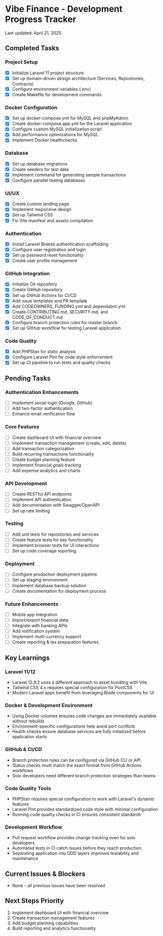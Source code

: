# Vibe Finance - Development Progress Tracker

Last updated: April 21, 2025

## Completed Tasks

### Project Setup
- [x] Initialize Laravel 11 project structure
- [x] Set up domain-driven design architecture (Services, Repositories, Contracts)
- [x] Configure environment variables (.env)
- [x] Create Makefile for development commands

### Docker Configuration
- [x] Set up docker-compose.yml for MySQL and phpMyAdmin
- [x] Create docker-compose.app.yml for the Laravel application
- [x] Configure custom MySQL initialization script
- [x] Add performance optimizations for MySQL
- [x] Implement Docker healthchecks

### Database
- [x] Set up database migrations
- [x] Create seeders for test data
- [x] Implement command for generating sample transactions
- [x] Configure parallel testing databases

### UI/UX
- [x] Create custom landing page
- [x] Implement responsive design
- [x] Set up Tailwind CSS
- [x] Fix Vite manifest and assets compilation

### Authentication
- [x] Install Laravel Breeze authentication scaffolding
- [x] Configure user registration and login
- [x] Set up password reset functionality
- [x] Create user profile management

### GitHub Integration
- [x] Initialize Git repository
- [x] Create GitHub repository
- [x] Set up GitHub Actions for CI/CD
- [x] Add issue templates and PR template
- [x] Add CODEOWNERS, FUNDING.yml and dependabot.yml
- [x] Create CONTRIBUTING.md, SECURITY.md, and CODE_OF_CONDUCT.md
- [x] Configure branch protection rules for master branch
- [x] Set up GitHub workflow for testing Laravel application

### Code Quality
- [x] Add PHPStan for static analysis
- [x] Configure Laravel Pint for code style enforcement
- [x] Set up CI pipeline to run tests and quality checks

## Pending Tasks

### Authentication Enhancements
- [ ] Implement social login (Google, GitHub)
- [ ] Add two-factor authentication
- [ ] Enhance email verification flow

### Core Features
- [ ] Create dashboard UI with financial overview
- [ ] Implement transaction management (create, edit, delete)
- [ ] Add transaction categorization
- [ ] Build recurring transactions functionality
- [ ] Create budget planning feature
- [ ] Implement financial goals tracking
- [ ] Add expense analytics and charts

### API Development
- [ ] Create RESTful API endpoints
- [ ] Implement API authentication
- [ ] Add documentation with Swagger/OpenAPI
- [ ] Set up rate limiting

### Testing
- [ ] Add unit tests for repositories and services
- [ ] Create feature tests for key functionality
- [ ] Implement browser tests for UI interactions
- [ ] Set up code coverage reporting

### Deployment
- [ ] Configure production deployment pipeline
- [ ] Set up staging environment
- [ ] Implement database backup solution
- [ ] Create documentation for deployment process

### Future Enhancements
- [ ] Mobile app integration
- [ ] Import/export financial data
- [ ] Integrate with banking APIs
- [ ] Add notification system
- [ ] Implement multi-currency support
- [ ] Create reporting & tax preparation features

## Key Learnings

### Laravel 11/12
- Laravel 12.9.2 uses a different approach to asset bundling with Vite
- Tailwind CSS 4.x requires special configuration for PostCSS
- Modern Laravel apps benefit from leveraging Blade components for UI

### Docker & Development Environment
- Using Docker volumes ensures code changes are immediately available without rebuilds
- Environment-specific configurations help avoid port conflicts
- Health checks ensure database services are fully initialized before application starts

### GitHub & CI/CD
- Branch protection rules can be configured via GitHub CLI or API
- Status checks must match the exact format from GitHub Actions workflows
- Solo developers need different branch protection strategies than teams

### Code Quality Tools
- PHPStan requires special configuration to work with Laravel's dynamic features
- Laravel Pint provides standardized code style with minimal configuration
- Running code quality checks in CI ensures consistent standards

### Development Workflow
- Pull request workflow provides change tracking even for solo developers
- Automated tests in CI catch issues before they reach production
- Separating application into DDD layers improves testability and maintenance

## Current Issues & Blockers
- None - all previous issues have been resolved

## Next Steps Priority
1. Implement dashboard UI with financial overview
2. Create transaction management features
3. Add budget planning capabilities
4. Build reporting and analytics functionality
